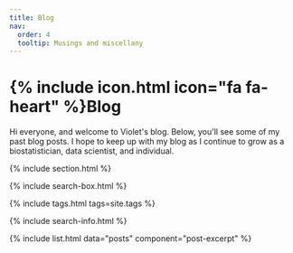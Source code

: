 ```yaml
---
title: Blog
nav:
  order: 4
  tooltip: Musings and miscellany
---
```


# {% include icon.html icon="fa fa-heart" %}Blog

Hi everyone, and welcome to Violet's blog. Below, you'll see some of my past blog posts. I hope to keep up with my blog as I continue to grow as a biostatistician, data scientist, and individual.

{% include section.html %}

{% include search-box.html %}

{% include tags.html tags=site.tags %}

{% include search-info.html %}

{% include list.html data="posts" component="post-excerpt" %}
